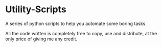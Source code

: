 # Utility-Scripts

A series of python scripts to help you automate some boring tasks.

All the code written is completely free to copy, use and distribute, at the only price of giving me any credit.
